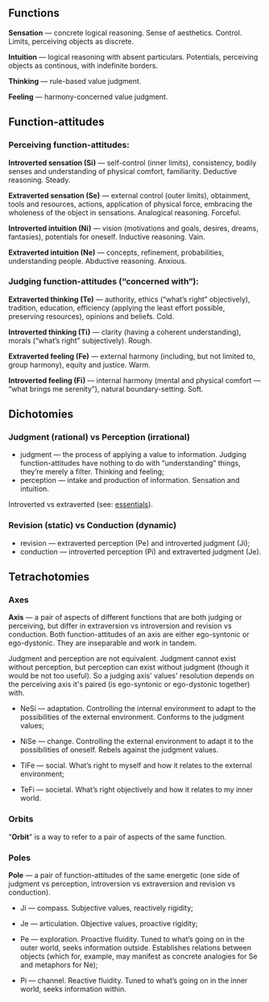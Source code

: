 ## Functions

**Sensation** — concrete logical reasoning. Sense of aesthetics. Control. Limits, perceiving objects as discrete.

**Intuition** — logical reasoning with absent particulars. Potentials, perceiving objects as continous, with indefinite borders.

**Thinking** — rule-based value judgment.

**Feeling** — harmony-concerned value judgment.

## Function-attitudes

### Perceiving function-attitudes:

**Introverted sensation (Si)** — self-control (inner limits), consistency, bodily senses and understanding of physical comfort, familiarity. Deductive reasoning. Steady.

**Extraverted sensation (Se)** — external control (outer limits), obtainment, tools and resources, actions, application of physical force, embracing the wholeness of the object in sensations. Analogical reasoning. Forceful.

**Introverted intuition (Ni)** — vision (motivations and goals, desires, dreams, fantasies), potentials for oneself. Inductive reasoning. Vain.

**Extraverted intuition (Ne)** — concepts, refinement, probabilities, understanding people. Abductive reasoning. Anxious.

### Judging function-attitudes (“concerned with”):

**Extraverted thinking (Te)** — authority, ethics (“what’s right” objectively), tradition, education, efficiency (applying the least effort possible, preserving resources), opinions and beliefs. Cold.

**Introverted thinking (Ti)** — clarity (having a coherent understanding), morals (“what’s right” subjectively). Rough.

**Extraverted feeling (Fe)** — external harmony (including, but not limited to, group harmony), equity and justice. Warm.

**Introverted feeling (Fi)** — internal harmony (mental and physical comfort — “what brings me serenity”), natural boundary-setting. Soft.

## Dichotomies

### Judgment (rational) vs Perception (irrational)

- judgment — the process of applying a value to information. Judging function-attitudes have nothing to do with “understanding” things, they’re merely a filter. Thinking and feeling;
- perception — intake and production of information. Sensation and intuition.
 
Introverted vs extraverted (see: [essentials](https://your-trickster.github.io/essentials)).

### Revision (static) vs Conduction (dynamic)

- revision — extraverted perception (Pe) and introverted judgment (Ji);
- conduction — introverted perception (Pi) and extraverted judgment (Je).

## Tetrachotomies

### Axes

**Axis** — a pair of aspects of different functions that are both judging or perceiving, but differ in extraversion vs introversion and revision vs conduction. Both function-attitudes of an axis are either ego-syntonic or ego-dystonic. They are inseparable and work in tandem.

Judgment and perception are not equivalent. Judgment cannot exist without perception, but perception can exist without judgment (though it would be not too useful). So a judging axis' values' resolution depends on the perceiving axis it's paired (is ego-syntonic or ego-dystonic together) with.

- NeSi — adaptation. Controlling the internal environment to adapt to the possibilities of the external environment. Conforms to the judgment values;
- NiSe — change. Controlling the external environment to adapt it to the possibilities of oneself. Rebels against the judgment values.

- TiFe — social. What’s right to myself and how it relates to the external environment;
- TeFi — societal. What’s right objectively and how it relates to my inner world.

### Orbits

"**Orbit**" is a way to refer to a pair of aspects of the same function.

### Poles

**Pole** — a pair of function-attitudes of the same energetic (one side of judgment vs perception, introversion vs extraversion and revision vs conduction).

- Ji — compass. Subjective values, reactively rigidity;

- Je — articulation. Objective values, proactive rigidity;

- Pe — exploration. Proactive fluidity. Tuned to what’s going on in the outer world, seeks information outside. Establishes relations between objects (which for, example, may manifest as concrete analogies for Se and metaphors for Ne);

- Pi — channel. Reactive fluidity. Tuned to what’s going on in the inner world, seeks information within.
